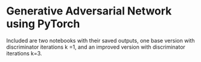 # Generative Adversarial Network using PyTorch

Included are two notebooks with their saved outputs, one base version with discriminator iterations k =1, and an improved version with discriminator iterations k=3.
